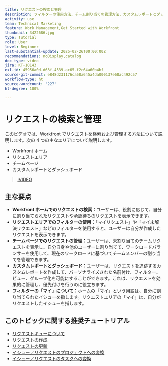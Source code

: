 ```yaml
---
title: リクエストの検索と管理
description: フィルターの使用方法、チーム割り当ての管理方法、カスタムレポートとダッシュボードの作成方法、様々なコンテキストでの「マイ」の意味を明確にして、効果的なリクエスト管理を行う方法について説明します。
activity: use
team: Technical Marketing
feature: Work Management,Get Started with Workfront
thumbnail: 3422686.jpg
type: Tutorial
role: User
level: Beginner
last-substantial-update: 2025-02-26T00:00:00Z
recommendations: noDisplay,catalog
doc-type: video
jira: KT-10143
exl-id: 45956a0d-d63f-4539-ac65-f2c64a60b4bf
source-git-commit: e848d231176ca58a645a4da000137e68ac492c57
workflow-type: ht
source-wordcount: '227'
ht-degree: 100%

---
```


# リクエストの検索と管理

このビデオでは、Workfront でリクエストを検索および管理する方法について説明します。次の 4 つの主なエリアについて説明します。

* Workfront ホーム
* リクエストエリア
* チームページ
* カスタムレポートとダッシュボード


>[!VIDEO](https://video.tv.adobe.com/v/3441655/?quality=12&learn=on&enablevpops&captions=jpn)

## 主な要点

* **Workfront ホームでのリクエストの検索：**&#x200B;ユーザーは、役割に応じて、自分に割り当てられたリクエストや承認待ちのリクエストを表示できます。
* **リクエストエリアでのフィルターの使用：**「マイリクエスト」や「マイ未解決リクエスト」などのフィルターを使用すると、ユーザーは自分が作成したリクエストを表示できます。
* **チームページでのリクエストの管理：**&#x200B;ユーザーは、未割り当てのチームリクエストを表示し、自分自身や他のユーザーに割り当てて、ワークロードバランサーを使用して、現在のワークロードに基づいてチームメンバーの割り当てを管理できます。
* **カスタムレポートとダッシュボード：**&#x200B;ユーザーは、リクエストを追跡するカスタムレポートを作成して、パーソナライズされた名前付け、フィルター、ビュー、グループ化を可能にすることができます。これは、リクエストを効果的に管理し、優先付けを行うのに役立ちます。
* **フィルターの「マイ」について：**&#x200B;ホームの「マイ」という用語は、自分に割り当てられたイシューを指します。リクエストエリアの「マイ」は、自分がリクエストしたイシューを指します。


## このトピックに関する推奨チュートリアル

* [リクエストキューについて](/help/manage-work/request-queues/understand-request-queues.md)
* [リクエストの作成](/help/manage-work/issues-requests/make-a-request.md)
* [リクエストの更新](/help/manage-work/issues-requests/update-a-request.md)
* [イシュー／リクエストのプロジェクトへの変換](/help/manage-work/issues-requests/create-a-project-from-a-request.md)
* [イシュー／リクエストのタスクへの変換](/help/manage-work/issues-requests/convert-issues-to-other-work-items.md)

